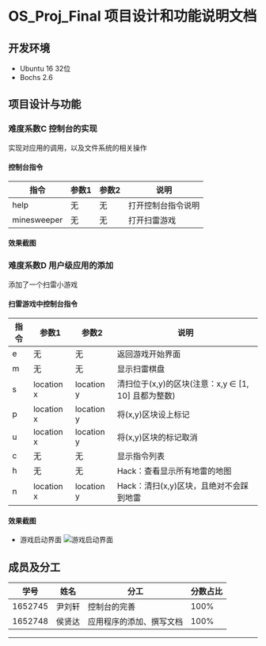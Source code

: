 # OS_Proj_Final 项目设计和功能说明文档
## 开发环境
* Ubuntu 16 32位</br>
* Bochs 2.6</br>
## 项目设计与功能
### 难度系数C 控制台的实现
实现对应用的调用，以及文件系统的相关操作</br>

#### 控制台指令
指令|参数1|参数2|说明
-|-|-|-
help|无|无|打开控制台指令说明
minesweeper|无|无|打开扫雷游戏

#### 效果截图

### 难度系数D 用户级应用的添加
添加了一个扫雷小游戏

#### 扫雷游戏中控制台指令
指令|参数1|参数2|说明
-|-|-|-
e|无|无|返回游戏开始界面
m|无|无|显示扫雷棋盘
s|location x|location y|清扫位于(x,y)的区块(注意：x,y ∈ [1, 10] 且都为整数)
p|location x|location y|将(x,y)区块设上标记
u|location x|location y|将(x,y)区块的标记取消
c|无|无|显示指令列表
h|无|无|Hack：查看显示所有地雷的地图
n|location x|location y|Hack：清扫(x,y)区块，且绝对不会踩到地雷

#### 效果截图

[游戏启动界面]:https://github.com/theForerunner/OS_Proj_Final/doc_image/2018-09-10_17-58-23屏幕截图.png
* 游戏启动界面
![游戏启动界面]

## 成员及分工

学号|姓名|分工|分数占比
-|-|-|-
1652745|尹刘轩|控制台的完善|100%
1652748|侯贤达|应用程序的添加、撰写文档|100%

**************************************
